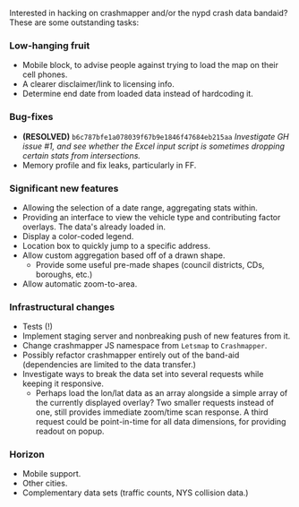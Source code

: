 Interested in hacking on crashmapper and/or the nypd crash data bandaid?  These
are some outstanding tasks:

### Low-hanging fruit

* Mobile block, to advise people against trying to load the map on their cell
  phones.
* A clearer disclaimer/link to licensing info.
* Determine end date from loaded data instead of hardcoding it.

### Bug-fixes

* __(RESOLVED)__ `b6c787bfe1a078039f67b9e1846f47684eb215aa`
  *Investigate GH issue #1, and see whether the Excel input script is sometimes
  dropping certain stats from intersections.*
* Memory profile and fix leaks, particularly in FF.

### Significant new features

* Allowing the selection of a date range, aggregating stats within.
* Providing an interface to view the vehicle type and contributing factor
  overlays.  The data's already loaded in.
* Display a color-coded legend.
* Location box to quickly jump to a specific address.
* Allow custom aggregation based off of a drawn shape.
  - Provide some useful pre-made shapes (council districts, CDs, boroughs,
    etc.)
* Allow automatic zoom-to-area.

### Infrastructural changes

* Tests (!)
* Implement staging server and nonbreaking push of new features from it.
* Change crashmapper JS namespace from `Letsmap` to `Crashmapper`.
* Possibly refactor crashmapper entirely out of the band-aid (dependencies are
  limited to the data transfer.)
* Investigate ways to break the data set into several requests while keeping it
  responsive.
  - Perhaps load the lon/lat data as an array alongside a simple array of the
    currently displayed overlay?  Two smaller requests instead of one, still
    provides immediate zoom/time scan response.  A third request could be
    point-in-time for all data dimensions, for providing readout on popup.

### Horizon

* Mobile support.
* Other cities.
* Complementary data sets (traffic counts, NYS collision data.)
